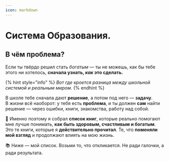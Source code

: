 ```yaml
---
icon: markdown
---
```


# Система Образования.

## **В чём проблема?**

Если ты твёрдо решил стать _богатым_ — ты не можешь, как бы тебе этого ни хотелось, **сначала узнать,&#x20;**_**как**_**&#x20;это сделать.**

{% hint style="info" %}
_Вот где кроется разница между школьной системой и реальным миром._
{% endhint %}

В школе тебе сначала дают **решение**, а потом под него — **задачу**.\
В жизни всё наоборот: у тебя есть **проблема**, и ты должен **сам** найти решение — через ошибки, книги, знакомства, работу над собой.

📌 Именно поэтому я собрал **список книг**, которые реально помогают мне лучше понимать, **как быть здоровым, счастливым и богатым**.\
Это те книги, которые я **действительно прочитал**. Те, что **поменяли мой взгляд** и продолжают влиять на мою жизнь.

📚 Ниже — мой список. Возьми то, что откликается. Не ради галочки, а ради результата.
